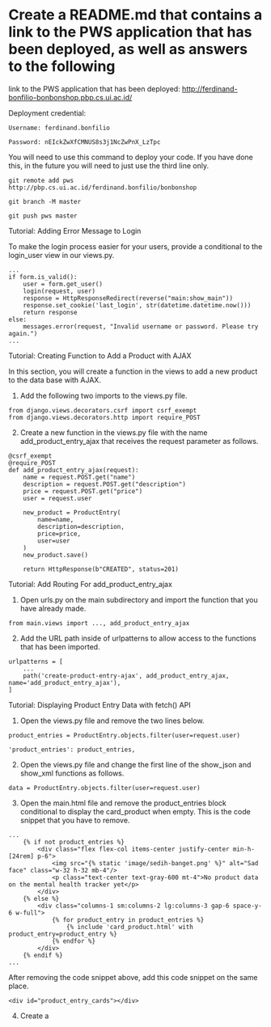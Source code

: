 Create a README.md that contains a link to the PWS application that has been deployed, as well as answers to the following
=

link to the PWS application that has been deployed: http://ferdinand-bonfilio-bonbonshop.pbp.cs.ui.ac.id/ 

Deployment credential:

```
Username: ferdinand.bonfilio

Password: nEIckZwXfCMNUS8s3j1NcZwPnX_LzTpc
```

You will need to use this command to deploy your code. If you have done this, in the future you will need to just use the third line only.

```
git remote add pws http://pbp.cs.ui.ac.id/ferdinand.bonfilio/bonbonshop

git branch -M master

git push pws master
```

Tutorial: Adding Error Message to Login

To make the login process easier for your users, provide a conditional to the login_user view in our views.py.

```
...
if form.is_valid():
    user = form.get_user()
    login(request, user)
    response = HttpResponseRedirect(reverse("main:show_main"))
    response.set_cookie('last_login', str(datetime.datetime.now()))
    return response
else:
    messages.error(request, "Invalid username or password. Please try again.")
...
```

Tutorial: Creating Function to Add a Product with AJAX

In this section, you will create a function in the views to add a new product to the data base with AJAX.

1. Add the following two imports to the views.py file.
```
from django.views.decorators.csrf import csrf_exempt
from django.views.decorators.http import require_POST
```

2. Create a new function in the views.py file with the name add_product_entry_ajax that receives the request parameter as follows.
```
@csrf_exempt
@require_POST
def add_product_entry_ajax(request):
    name = request.POST.get("name")
    description = request.POST.get("description")
    price = request.POST.get("price")
    user = request.user

    new_product = ProductEntry(
        name=name, 
        description=description,
        price=price,
        user=user
    )
    new_product.save()

    return HttpResponse(b"CREATED", status=201)
```

Tutorial: Add Routing For add_product_entry_ajax

1. Open urls.py on the main subdirectory and import the function that you have already made.
```
from main.views import ..., add_product_entry_ajax
```

2. Add the URL path inside of urlpatterns to allow access to the functions that has been imported.
```
urlpatterns = [
    ...
    path('create-product-entry-ajax', add_product_entry_ajax, name='add_product_entry_ajax'),
]
```

Tutorial: Displaying Product Entry Data with fetch() API

1. Open the views.py file and remove the two lines below.
```
product_entries = ProductEntry.objects.filter(user=request.user)

'product_entries': product_entries,
```

2. Open the views.py file and change the first line of the show_json and show_xml functions as follows.
```
data = ProductEntry.objects.filter(user=request.user)
```

3. Open the main.html file and remove the product_entries block conditional to display the card_product when empty. This is the code snippet that you have to remove.
```
...
    {% if not product_entries %}
        <div class="flex flex-col items-center justify-center min-h-[24rem] p-6">
            <img src="{% static 'image/sedih-banget.png' %}" alt="Sad face" class="w-32 h-32 mb-4"/>
            <p class="text-center text-gray-600 mt-4">No product data on the mental health tracker yet</p>
        </div>
    {% else %}
        <div class="columns-1 sm:columns-2 lg:columns-3 gap-6 space-y-6 w-full">
            {% for product_entry in product_entries %}
                {% include 'card_product.html' with product_entry=product_entry %}
            {% endfor %}
        </div>
    {% endif %}
...
```

After removing the code snippet above, add this code snippet on the same place.
```
<div id="product_entry_cards"></div>
```

4. Create a <script> block below the file (before {% endblock content %}) and create a new function in the <script> block with the name getProductEntries.
```
<script>
  async function getProductEntries(){
      return fetch("{% url 'main:show_json' %}").then((res) => res.json())
  }
</script>
```

5. Create a new function on the <script> block with the name refreshProductEntries that is used to refresh products data asynchronously.
```
<script>
    ...
 async function refreshProductEntries() {
    document.getElementById("product_entry_cards").innerHTML = "";
    document.getElementById("product_entry_cards").className = "";
    const productEntries = await getProductEntries();
    let htmlString = "";
    let classNameString = "";

    if (productEntries.length === 0) {
        classNameString = "flex flex-col items-center justify-center min-h-[24rem] p-6";
        htmlString = `
            <div class="flex flex-col items-center justify-center min-h-[24rem] p-6">
                <img src="{% static 'image/sedih-banget.png' %}" alt="Sad face" class="w-32 h-32 mb-4"/>
                <p class="text-center text-gray-600 mt-4">No product data on the mental health tracker yet.</p>
            </div>
        `;
    }
    else {
        classNameString = "columns-1 sm:columns-2 lg:columns-3 gap-6 space-y-6 w-full"
        productEntries.forEach((item) => {
            htmlString += `
            <div class="relative break-inside-avoid">
                <div class="absolute top-2 z-10 left-1/2 -translate-x-1/2 flex items-center -space-x-2">
                    <div class="w-[3rem] h-8 bg-gray-200 rounded-md opacity-80 -rotate-90"></div>
                    <div class="w-[3rem] h-8 bg-gray-200 rounded-md opacity-80 -rotate-90"></div>
                </div>
                <div class="relative top-5 bg-indigo-100 shadow-md rounded-lg mb-6 break-inside-avoid flex flex-col border-2 border-indigo-300 transform rotate-1 hover:rotate-0 transition-transform duration-300">
                    <div class="bg-indigo-200 text-gray-800 p-4 rounded-t-lg border-b-2 border-indigo-300">
                        <h3 class="font-bold text-xl mb-2">${item.fields.name}</h3>
                        <p class="text-gray-600">${item.fields.time}</p>
                    </div>
                    <div class="p-4">
                        <p class="font-semibold text-lg mb-2">My Feeling</p>
                        <p class="text-gray-700 mb-2">
                            <span class="bg-[linear-gradient(to_bottom,transparent_0%,transparent_calc(100%_-_1px),#CDC1FF_calc(100%_-_1px))] bg-[length:100%_1.5rem] pb-1">${item.fields.description}</span>
                        </p>
                        <div class="mt-4">
                            <p class="text-gray-700 font-semibold mb-2">Intensity</p>
                            <div class="relative pt-1">
                                <div class="flex mb-2 items-center justify-between">
                                    <div>
                                        <span class="text-xs font-semibold inline-block py-1 px-2 uppercase rounded-full text-indigo-600 bg-indigo-200">
                                            ${item.fields.price > 10 ? '10+' : item.fields.price}
                                        </span>
                                    </div>
                                </div>
                                <div class="overflow-hidden h-2 mb-4 text-xs flex rounded bg-indigo-200">
                                    <div style="width: ${item.fields.price > 10 ? 100 : item.fields.price * 10}%;" class="shadow-none flex flex-col text-center whitespace-nowrap text-white justify-center bg-indigo-500"></div>
                                </div>
                            </div>
                        </div>
                    </div>
                </div>
                <div class="absolute top-0 -right-4 flex space-x-1">
                    <a href="/edit-product/${item.pk}" class="bg-yellow-500 hover:bg-yellow-600 text-white rounded-full p-2 transition duration-300 shadow-md">
                        <svg xmlns="http://www.w3.org/2000/svg" class="h-9 w-9" viewBox="0 0 20 20" fill="currentColor">
                            <path d="M13.586 3.586a2 2 0 112.828 2.828l-.793.793-2.828-2.828.793-.793zM11.379 5.793L3 14.172V17h2.828l8.38-8.379-2.83-2.828z" />
                        </svg>
                    </a>
                    <a href="/delete/${item.pk}" class="bg-red-500 hover:bg-red-600 text-white rounded-full p-2 transition duration-300 shadow-md">
                        <svg xmlns="http://www.w3.org/2000/svg" class="h-9 w-9" viewBox="0 0 20 20" fill="currentColor">
                            <path fill-rule="evenodd" d="M9 2a1 1 0 00-.894.553L7.382 4H4a1 1 0 000 2v10a2 2 0 002 2h8a2 2 0 002-2V6a1 1 0 100-2h-3.382l-.724-1.447A1 1 0 0011 2H9zM7 8a1 1 0 012 0v6a1 1 0 11-2 0V8zm5-1a1 1 0 00-1 1v6a1 1 0 102 0V8a1 1 0 00-1-1z" clip-rule="evenodd" />
                        </svg>
                    </a>
                </div>
            </div>
            `;
        });
    }
    document.getElementById("product_entry_cards").className = classNameString;
    document.getElementById("product_entry_cards").innerHTML = htmlString;
}
refreshProductEntries();
</script>
```

Tutorial: Creating Modal as a Form to Add a Product

1. Add the following code to implement the modal (Tailwind) on your application. You can place the following code below the div with the id product_entry_cards that you have added previously.
```
    <div id="crudModal" tabindex="-1" aria-hidden="true" class="hidden fixed inset-0 z-50 w-full flex items-center justify-center bg-gray-800 bg-opacity-50 overflow-x-hidden overflow-y-auto transition-opacity duration-300 ease-out">
      <div id="crudModalContent" class="relative bg-white rounded-lg shadow-lg w-5/6 sm:w-3/4 md:w-1/2 lg:w-1/3 mx-4 sm:mx-0 transform scale-95 opacity-0 transition-transform transition-opacity duration-300 ease-out">
        <!-- Modal header -->
        <div class="flex items-center justify-between p-4 border-b rounded-t">
          <h3 class="text-xl font-semibold text-gray-900">
            Add New Product Entry
          </h3>
          <button type="button" class="text-gray-400 bg-transparent hover:bg-gray-200 hover:text-gray-900 rounded-lg text-sm p-1.5 ml-auto inline-flex items-center" id="closeModalBtn">
            <svg aria-hidden="true" class="w-5 h-5" fill="currentColor" viewBox="0 0 20 20" xmlns="http://www.w3.org/2000/svg">
              <path fill-rule="evenodd" d="M4.293 4.293a1 1 0 011.414 0L10 8.586l4.293-4.293a1 1 0 111.414 1.414L11.414 10l4.293 4.293a1 1 0 01-1.414 1.414L10 11.414l-4.293 4.293a1 1 0 01-1.414-1.414L8.586 10 4.293 5.707a1 1 0 010-1.414z" clip-rule="evenodd"></path>
            </svg>
            <span class="sr-only">Close modal</span>
          </button>
        </div>
        <!-- Modal body -->
        <div class="px-6 py-4 space-y-6 form-style">
          <form id="productEntryForm">
            <div class="mb-4">
              <label for="name" class="block text-sm font-medium text-gray-700">Product</label>
              <input type="text" id="name" name="name" class="mt-1 block w-full border border-gray-300 rounded-md p-2 hover:border-indigo-700" placeholder="Enter your product" required>
            </div>
            <div class="mb-4">
              <label for="description" class="block text-sm font-medium text-gray-700">Description</label>
              <textarea id="description" name="description" rows="3" class="mt-1 block w-full h-52 resize-none border border-gray-300 rounded-md p-2 hover:border-indigo-700" placeholder="Describe your description" required></textarea>
            </div>
            <div class="mb-4">
              <label for="price" class="block text-sm font-medium text-gray-700">Price</label>
              <input type="number" id="price" name="price" min="1" max="10" class="mt-1 block w-full border border-gray-300 rounded-md p-2 hover:border-indigo-700" required>
            </div>
          </form>
        </div>
        <!-- Modal footer -->
        <div class="flex flex-col space-y-2 md:flex-row md:space-y-0 md:space-x-2 p-6 border-t border-gray-200 rounded-b justify-center md:justify-end">
          <button type="button" class="bg-gray-500 hover:bg-gray-600 text-white font-bold py-2 px-4 rounded-lg" id="cancelButton">Cancel</button>
          <button type="submit" id="submitProductEntry" form="productEntryForm" class="bg-indigo-700 hover:bg-indigo-600 text-white font-bold py-2 px-4 rounded-lg">Save</button>
        </div>
      </div>
    </div>
```

2. Because we are using vanilla Tailwind CSS, there is no built-in modal class. Therefore, to make the modal work, we need to add the following JavaScript functions.
```
  const modal = document.getElementById('crudModal');
  const modalContent = document.getElementById('crudModalContent');

  function showModal() {
      const modal = document.getElementById('crudModal');
      const modalContent = document.getElementById('crudModalContent');

      modal.classList.remove('hidden'); 
      setTimeout(() => {
        modalContent.classList.remove('opacity-0', 'scale-95');
        modalContent.classList.add('opacity-100', 'scale-100');
      }, 50); 
  }

  function hideModal() {
      const modal = document.getElementById('crudModal');
      const modalContent = document.getElementById('crudModalContent');

      modalContent.classList.remove('opacity-100', 'scale-100');
      modalContent.classList.add('opacity-0', 'scale-95');

      setTimeout(() => {
        modal.classList.add('hidden');
      }, 150); 
  }

  document.getElementById("cancelButton").addEventListener("click", hideModal);
  document.getElementById("closeModalBtn").addEventListener("click", hideModal);
```

3. Change the Add New Product Entry button that you have added in the tutorial above and add a new button to perform the addition of data with AJAX.
```
        <a href="{% url 'main:create_product_entry' %}" class="bg-indigo-400 hover:bg-indigo-400 text-white font-bold py-2 px-4 rounded-lg transition duration-300 ease-in-out transform hover:-translate-y-1 hover:scale-105 mx-4 ">
            Add New Product Entry
        </a>
        <button data-modal-target="crudModal" data-modal-toggle="crudModal" class="btn bg-indigo-700 hover:bg-indigo-600 text-white font-bold py-2 px-4 rounded-lg transition duration-300 ease-in-out transform hover:-translate-y-1 hover:scale-105" onclick="showModal();">
          Add New Product Entry by AJAX
        </button>
```

Tutorial: Adding Data Product with AJAX

1. Create a new function in the block <script> with the name addProductEntry
```
  function addProductEntry() {
    fetch("{% url 'main:add_product_entry_ajax' %}", {
      method: "POST",
      body: new FormData(document.querySelector('#productEntryForm')),
    })
    .then(response => refreshProductEntries())

    document.getElementById("productEntryForm").reset(); 
    document.querySelector("[data-modal-toggle='crudModal']").click();

    return false;
  }
```

2. Add an event listener to the form in the modal to run the addProductEntry() function with the following code.
```
  document.getElementById("productEntryForm").addEventListener("submit", (e) => {
    e.preventDefault();
    addProductEntry();
  })
```

Tutorial: Protecting the Application from Cross Site Scripting (XSS)

- Trying XSS

1. Add a new product entry with the value of the mood field as follows. Other fields can be filled in according to your preference.
2. Press the save button and if the storage is successful, you will get an alert with the value XSS! as shown in the figure below.

- Adding strip_tags to "Clean Up" New Data

1. Open the views.py and forms.py files and add the following imports.
2. In the add_mood_entry_ajax function in the views.py file, use the strip_tags function on the mood and feelings data before the data is inserted into the MoodEntry.
3. On the MoodEntryForm class in the forms.py file, add the following two methods.
4. After adding strip_tags, remove the data that you have just added and try to add it again. If you get an error on the form that says the mood field cannot be empty, then congratulations, you have added a security hole against XSS! If you do not get an error, check again whether you have followed the steps above.

- Sanitizing Data with DOMPurify

1. Open the main.html file and add the following code to the meta block.
2. After that, add the following code to the refreshMoodEntries function that you have added previously.
3. Refresh the main page and if you have previously had dirty data like the alert box that shows up, then the alert box should no longer appear on the browser.

Explain how you implemented the checklist above step-by-step (not just following the tutorial)!
=

Modify the previously created assignment 5 to use AJAX.
=

AJAX GET
=

- Modify the codes in data cards to able to use AJAX GET.

- Retrieve data using AJAX GET. Make sure that the datas retrieved are only the datas belonging to the logged in user.

AJAX POST
=

- Create a button that opens a modal with a form for adding a product entry.

NOTE: The modal is triggered by clicking a button on the main page. When adding a product entry successfully, the modal should be closed, and the form input should be cleared from the data entered before. If adding the product entry fails, show an error message.

- Create a new view function to add a new product entry to the database.

- Create a /create-ajax/ path that routes to the new view function you created.

- Connect the form you created inside the modal to the /create-ajax/ path.

- Perform asynchronous refresh on the main page to display the latest item list without reloading the entire main page.

WARNING: Make sure the AJAX GET and POST can be done securely.

Answer the following questions in README.md in the root folder (please modify the README.md you have created; add subheadings for each task).
= 

Explain the benefits of using JavaScript in developing web applications!
=

Using JavaScript allows us to create web applications that are dynamic and interactive. This means we can update parts of a page without reloading the whole page, respond to user actions, and enhance the user experience. As mentioned in the tutorial:

"The benefit of using JavaScript in web development is that dynamic page manipulation can be done and interaction between web pages and users can be increased."

Some examples include displaying information based on time, validating forms or data, and dynamically changing the style of elements. This makes our web applications more engaging and user-friendly.

Explain why we need to use await when we call fetch()! What would happen if we don't use await?
=

When we use fetch() to get data from a server, the response doesn't arrive instantly—it takes some time. By using await, we tell our code to wait for the fetch() operation to complete before moving on. If we don't use await, our code would try to use the data before it has arrived, leading to errors. The tutorial explains:

"The await function is used to wait for the result of an async function."

Without await, the code would continue executing, and any data-dependent operations would fail because the data isn't available yet.

Why do we need to use the csrf_exempt decorator on the view used for AJAX POST?
=

We need to use the csrf_exempt decorator because Django normally requires a CSRF token for POST requests as a security measure. When we make an AJAX POST request from JavaScript, we might not include this token. By adding @csrf_exempt, we tell Django to skip the CSRF token check for that specific view. As the tutorial states:

"The csrf_exempt decorator tells Django to not check the csrf_token in the POST request that is sent to the function."

This allows our AJAX POST request to succeed without triggering Django's CSRF protection.

On this week's tutorial, the user input sanitization is done in the back-end as well. Why can't the sanitization be done just in the front-end?
=

Sanitizing input only on the front-end isn't sufficient because users can bypass the front-end and send harmful data directly to our server. By performing sanitization on the back-end, we ensure that all data stored in our database is safe, even if someone tries to submit malicious input. The tutorial mentions:

"It is important to note that DOMPurify will only work if the data is retrieved to be displayed with HTML on the application's frontend. If there is an API /json or /xml used by the application, then the data that is obtained will still be 'dirty'."

This means relying solely on front-end sanitization leaves our application vulnerable, so back-end sanitization is necessary for security.

